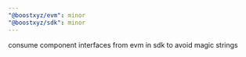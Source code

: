 ```yaml
---
"@boostxyz/evm": minor
"@boostxyz/sdk": minor
---
```


consume component interfaces from evm in sdk to avoid magic strings
